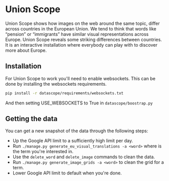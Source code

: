 Union Scope
===========

Union Scope shows how images on the web around the same topic, differ across countries in the European Union. 
We tend to think that words like “pension” or “immigrants” have similar visual representations across Europe. 
Union Scope reveals some striking differences between countries. 
It is an interactive installation where everybody can play with to discover more about Europe.

Installation
------------

For Union Scope to work you'll need to enable websockets.
This can be done by installing the websockets requirements.

```bash
pip install -r datascope/requirements/websockets.txt
```

And then setting USE_WEBSOCKETS to True in  ```datascope/boostrap.py```
 
Getting the data
----------------

You can get a new snapshot of the data through the following steps:
* Up the Google API limit to a sufficiently high limit per day.
* Run ```./manage.py generate_eu_visual_translations -a <word>``` where <word> is the term you're interested in.
* Use the ```delete_word``` and ```delete_image``` commands to clean the data.
* Run ```./manage.py generate_image_grids -a <word>``` to clean the grid for a term. 
* Lower Google API limit to default when you're done. 
